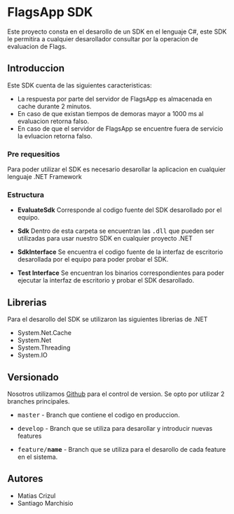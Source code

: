 # FlagsApp SDK

Este proyecto consta en el desarollo de un SDK en el lenguaje C#, este SDK le permitira a cualquier desarollador consultar por la 
operacion de evaluacion de Flags.

## Introduccion

Este SDK cuenta de las siguientes caracteristicas:
- La respuesta por parte del servidor de FlagsApp es almacenada en cache durante 2 minutos.
- En caso de que existan tiempos de demoras mayor a 1000 ms al evaluacion retorna falso.
- En caso de que el servidor de FlagsApp se encuentre fuera de servicio la evluacion retorna falso.

### Pre requesitios

Para poder utilizar el SDK es necesario desarollar la aplicacion en cualquier lenguaje .NET Framework

### Estructura

- **EvaluateSdk**
Corresponde al codigo fuente del SDK desarollado por el equipo.

- **Sdk**
Dentro de esta carpeta se encuentran las <kbd>.dll</kbd> que pueden ser utilizadas para usar nuestro SDK en cualquier proyecto .NET

- **SdkInterface**
Se encuentra el codigo fuente de la interfaz de escritorio desarollada por el equipo para poder probar el SDK.

- **Test Interface**
Se encuentran los binarios correspondientes para poder ejecutar la interfaz de escritorio y probar el SDK desarollado.

## Librerias

Para el desarollo del SDK se utilizaron las siguientes librerias de .NET

- System.Net.Cache
- System.Net
- System.Threading
- System.IO

## Versionado

Nosotros utilizamos [Github](http://github.com/) para el control de version. Se opto por utilizar 2 branches principales.

- <kbd>master</kbd> - Branch que contiene el codigo en produccion.
- <kbd>develop</kbd> - Branch que se utiliza para desarollar y introducir nuevas features

- <kbd>feature/**name**</kbd> - Branch que se utiliza para el desarollo de cada feature en el sistema.

## Autores

* Matias Crizul
* Santiago Marchisio

